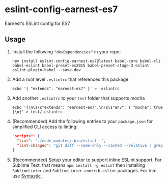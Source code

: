 # eslint-config-earnest-es7
Earnest's ESLint config for ES7

## Usage

1. Install the following `"devDependencies"` in your repo:

    ```
    npm install eslint-config-earnest-es7@latest babel-core babel-cli babel-eslint babel-preset-es2015 babel-preset-stage-3 eslint eslint-plugin-babel --save-dev
    ```

2. Add a root level `.eslintrc` that references this package

    ```
    echo '{ "extends": "earnest-es7" }' > .eslintrc
    ```

3. Add another `.eslintrc` to your `test` folder that supports mocha

    ```
    echo '{\n\s\s"extends": "earnest-es7",\n\s\s"env": { "mocha": true }\n}' > test/.eslintrc
    ```

4. (Recommended) Add the following entries to your `package.json` for simplified CLI access to linting:

    ```json
    "scripts": {
      "lint": "./node_modules/.bin/eslint .",
      "lint-changed": "git diff --name-only --cached --relative | grep '\\.js$' | xargs ./node_modules/.bin/eslint"
    }
    ```

5. (Recommended) Setup your editor to support inline ESLint support. For Sublime Text, that means `npm install -g eslint` then installing `SublimeLinter` and `SublimeLinter-contrib-eslint` packages. For Vim, use [Syntastic](https://github.com/scrooloose/syntastic).
